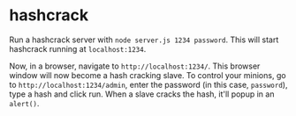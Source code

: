 hashcrack
=========

Run a hashcrack server with `node server.js 1234 password`.  This will start hashcrack running at `localhost:1234`.

Now, in a browser, navigate to `http://localhost:1234/`.  This browser window will now become a hash cracking slave.  To control your minions, go to `http://localhost:1234/admin`, enter the password (in this case, `password`), type a hash and click run.  When a slave cracks the hash, it'll popup in an `alert()`.
